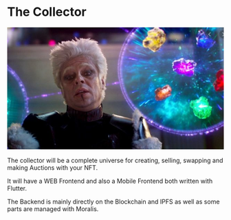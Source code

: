 # The Collector

![plot](./images/thecollector.png)

The collector will be a complete universe for creating, selling, swapping and making Auctions with your NFT.

It will have a WEB Frontend and also a Mobile Frontend both written with Flutter.

The Backend is mainly directly on the Blockchain and IPFS as well as some parts are managed with Moralis.